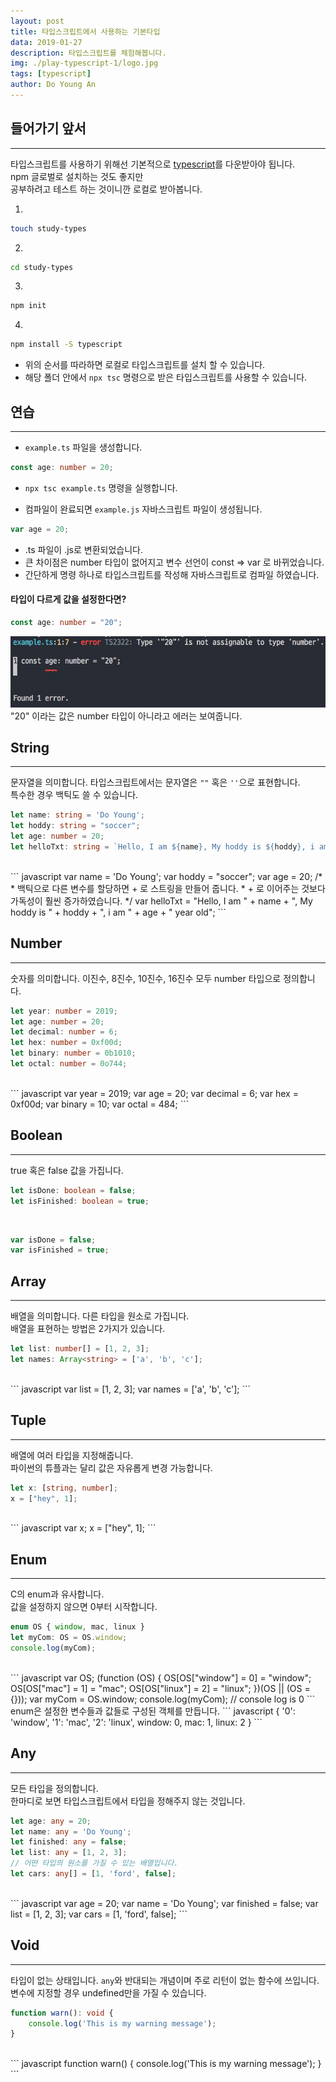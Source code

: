 ```yaml
---
layout: post
title: 타입스크립트에서 사용하는 기본타입
data: 2019-01-27
description: 타입스크립트를 체험해봅니다.
img: ./play-typescript-1/logo.jpg
tags: [typescript]
author: Do Young An
---
```


## 들어가기 앞서
---
타입스크립트를 사용하기 위해선 기본적으로 [typescript](https://www.npmjs.com/package/typescript)를 다운받아야 됩니다.  
npm 글로벌로 설치하는 것도 좋지만  
공부하려고 테스트 하는 것이니깐 로컬로 받아봅니다.

1. 
``` bash
touch study-types
```

2. 
``` bash
cd study-types
```

3. 
``` bash
npm init
```

4. 
```bash
npm install -S typescript
```

- 위의 순서를 따라하면 로컬로 타입스크립트를 설치 할 수 있습니다.
- 해당 폴더 안에서 `npx tsc` 명령으로 받은 타입스크립트를 사용할 수 있습니다.

## 연습
---
- `example.ts` 파일을 생성합니다.

``` typescript
const age: number = 20;
```

- `npx tsc example.ts` 명령을 실행합니다. 

- 컴파일이 완료되면 `example.js` 자바스크립트 파일이 생성됩니다.

``` javascript
var age = 20;
```

- .ts 파일이 .js로 변환되었습니다.
- 큰 차이점은 number 타입이 없어지고 변수 선언이 const => var 로 바뀌었습니다.
- 간단하게 명령 하나로 타입스크립트를 작성해 자바스크립트로 컴파일 하였습니다.

#### 타입이 다르게 값을 설정한다면?

``` typescript
const age: number = "20";
```

<img src="./../assets/img/play-typescript-2/error_compile.png" />  
"20" 이라는 값은 number 타입이 아니라고 에러는 보여줍니다.



## String
---
문자열을 의미합니다. 타입스크립트에서는 문자열은 `""` 혹은 `''`으로 표현합니다.  
특수한 경우 백틱도 쓸 수 있습니다.

``` typescript
let name: string = 'Do Young';
let hoddy: string = "soccer";
let age: number = 20;
let helloTxt: string = `Hello, I am ${name}, My hoddy is ${hoddy}, i am ${age} year old`;
```
<br/>
``` javascript
var name = 'Do Young';
var hoddy = "soccer";
var age = 20;
/*
 * 백틱으로 다른 변수를 할당하면 + 로 스트링을 만들어 줍니다.
 * + 로 이어주는 것보다 가독성이 훨씬 증가하였습니다.
*/
var helloTxt = "Hello, I am " + name + ", My hoddy is " + hoddy + ", i am " + age + " year old";
```

## Number
---
숫자를 의미합니다.  이진수, 8진수, 10진수, 16진수 모두 number 타입으로 정의합니다.

``` typescript
let year: number = 2019;
let age: number = 20;
let decimal: number = 6;
let hex: number = 0xf00d;
let binary: number = 0b1010;
let octal: number = 0o744;
```
<br/>
``` javascript
var year = 2019;
var age = 20;
var decimal = 6;
var hex = 0xf00d;
var binary = 10;
var octal = 484;
```

## Boolean
---
true 혹은 false 값을 가집니다.

``` typescript
let isDone: boolean = false;
let isFinished: boolean = true;
````
<br/>

``` javascript
var isDone = false;
var isFinished = true;
```

## Array
---
배열을 의미합니다. 다른 타입을 원소로 가집니다.  
배열을 표현하는 방법은 2가지가 있습니다.  

``` typescript
let list: number[] = [1, 2, 3];
let names: Array<string> = ['a', 'b', 'c'];
```
<br />
``` javascript
var list = [1, 2, 3];
var names = ['a', 'b', 'c'];
```

## Tuple
---
배열에 여러 타입을 지정해줍니다.  
파이썬의 튜플과는 달리 값은 자유롭게 변경 가능합니다.  
``` typescript
let x: [string, number];
x = ["hey", 1];
```
<br/>
``` javascript
var x;
x = ["hey", 1];
```

## Enum
---
C의 enum과 유사합니다.  
값을 설정하지 않으면 0부터 시작합니다.
``` typescript
enum OS { window, mac, linux }
let myCom: OS = OS.window;
console.log(myCom);
```
<br/>
``` javascript
var OS;
(function (OS) {
    OS[OS["window"] = 0] = "window";
    OS[OS["mac"] = 1] = "mac";
    OS[OS["linux"] = 2] = "linux";
})(OS || (OS = {}));
var myCom = OS.window;
console.log(myCom); // console log is 0
```
<br />
enum은 설정한 변수들과 값들로 구성된 객체를 만듭니다.
``` javascript
{
    '0': 'window',
    '1': 'mac',
    '2': 'linux',
    window: 0,
    mac: 1,
    linux: 2
}
```

## Any
---
모든 타입을 정의합니다.  
한마디로 보면 타입스크립트에서 타입을 정해주지 않는 것입니다.  

``` typescript
let age: any = 20;
let name: any = 'Do Young';
let finished: any = false;
let list: any = [1, 2, 3];
// 어떤 타입의 원소를 가질 수 있는 배열입니다.
let cars: any[] = [1, 'ford', false];
```
<br/>
``` javascript
var age = 20;
var name = 'Do Young';
var finished = false;
var list = [1, 2, 3];
var cars = [1, 'ford', false];
```

## Void
---
타입이 없는 상태입니다. 
`any`와 반대되는 개념이며 주로 리턴이 없는 함수에 쓰입니다.  
변수에 지정할 경우 undefined만을 가질 수 있습니다.

``` typescript
function warn(): void {
    console.log('This is my warning message');
}
```
<br />
``` javascript
function warn() {
    console.log('This is my warning message');
}
```


